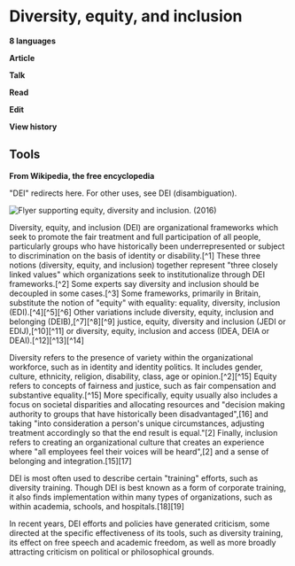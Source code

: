 # Diversity, equity, and inclusion

**8 languages**

**Article**

**Talk**

**Read**

**Edit**

**View history**

## Tools

**From Wikipedia, the free encyclopedia**

"DEI" redirects here. For other uses, see DEI (disambiguation).

![Flyer supporting equity, diversity and inclusion. (2016)](https://upload.wikimedia.org/wikipedia/commons/thumb/0/0f/Flyer_supporting_equity%2C_diversity_and_inclusion.jpg/800px-Flyer_supporting_equity%2C_diversity_and_inclusion.jpg)

Diversity, equity, and inclusion (DEI) are organizational frameworks which seek to promote the fair treatment and full participation of all people, particularly groups who have historically been underrepresented or subject to discrimination on the basis of identity or disability.[^1] These three notions (diversity, equity, and inclusion) together represent "three closely linked values" which organizations seek to institutionalize through DEI frameworks.[^2] Some experts say diversity and inclusion should be decoupled in some cases.[^3] Some frameworks, primarily in Britain, substitute the notion of "equity" with equality: equality, diversity, inclusion (EDI).[^4][^5][^6] Other variations include diversity, equity, inclusion and belonging (DEIB),[^7][^8][^9] justice, equity, diversity and inclusion (JEDI or EDIJ),[^10][^11] or diversity, equity, inclusion and access (IDEA, DEIA or DEAI).[^12][^13][^14]

Diversity refers to the presence of variety within the organizational workforce, such as in identity and identity politics. It includes gender, culture, ethnicity, religion, disability, class, age or opinion.[^2][^15] Equity refers to concepts of fairness and justice, such as fair compensation and substantive equality.[^15] More specifically, equity usually also includes a focus on societal disparities and allocating resources and "decision making authority to groups that have historically been disadvantaged",[16] and taking "into consideration a person's unique circumstances, adjusting treatment accordingly so that the end result is equal."[2] Finally, inclusion refers to creating an organizational culture that creates an experience where "all employees feel their voices will be heard",[2] and a sense of belonging and integration.[15][17]

DEI is most often used to describe certain "training" efforts, such as diversity training. Though DEI is best known as a form of corporate training, it also finds implementation within many types of organizations, such as within academia, schools, and hospitals.[18][19]

In recent years, DEI efforts and policies have generated criticism, some directed at the specific effectiveness of its tools, such as diversity training, its effect on free speech and academic freedom, as well as more broadly attracting criticism on political or philosophical grounds.
